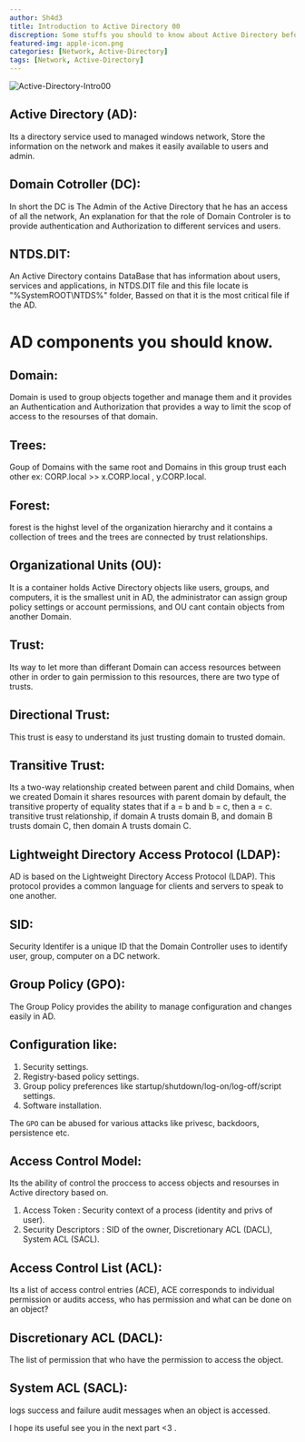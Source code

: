 ```yaml
---
author: Sh4d3
title: Introduction to Active Directory 00
discreption: Some stuffs you should to know about Active Directory befor Getting deeper
featured-img: apple-icon.png
categories: [Network, Active-Directory]
tags: [Network, Active-Directory]
---
```

<img src="https://i.imgur.com/JQ4TC12.png" alt="Active-Directory-Intro00">

## Active Directory (AD):

Its a directory service used to managed windows network, 
Store the information on the network and makes it easily available to users and admin.

## Domain Cotroller (DC):

In short the DC is The Admin of the Active Directory that he has an access of all the network,
An explanation for that the role of Domain Controler is to provide authentication and Authorization to different services and users.

## NTDS.DIT:

An Active Directory contains DataBase that has information about users, services and applications, in NTDS.DIT file and this file locate is "%SystemROOT\NTDS%" folder,
Bassed on that it is the most critical file if the AD. 

# AD components you should know.

## Domain: 

Domain is used to group objects together and manage them and it provides an Authentication and Authorization that provides a way to limit the scop of access to the resourses of that domain.

## Trees:

Goup of Domains with the same root and Domains in this group trust each other ex: CORP.local >> x.CORP.local , y.CORP.local.

## Forest:

forest is the highst level of the organization hierarchy and it contains a collection of trees and the trees are connected by trust relationships. 

## Organizational Units (OU):

It is a container holds Active Directory objects like users, groups, and computers, it is the smallest unit in AD, the administrator can assign group policy settings or account permissions, and OU cant contain objects from another Domain. 

## Trust:

Its way to let more than differant Domain can access resources between other in order to gain permission to this resources, there are two type of trusts. 

## Directional Trust:

This trust is easy to understand its just trusting domain to trusted domain.

## Transitive Trust: 

Its a two-way relationship created between parent and child Domains, when we created Domain it shares resources with parent domain by default, the transitive property of equality states that if a = b and b = c, then a = c. transitive trust relationship, if domain A trusts domain B, and domain B trusts domain C, then domain A trusts domain C.

##  Lightweight Directory Access Protocol (LDAP):

AD is based on the Lightweight Directory Access Protocol (LDAP). This protocol provides a common language for clients and servers to speak to one another. 

## SID:

Security Identifer is a unique ID that the Domain Controller uses to identify user, group, computer on a DC network.

## Group Policy (GPO):

The Group Policy provides the ability to manage configuration and changes easily in AD.

## Configuration like:

1. Security settings.
2. Registry-based policy settings.
3. Group policy preferences like startup/shutdown/log-on/log-off/script settings.
4. Software installation.

The `GPO` can be abused for various attacks like privesc, backdoors, persistence etc.

## Access Control Model:

Its the ability of control the proccess to access objects and resourses in Active directory based on. 

1. Access Token : Security context of a process (identity and privs of user).
2. Security Descriptors : SID of the owner, Discretionary ACL (DACL), System ACL (SACL).

## Access Control List (ACL):

Its a list of access control entries (ACE), ACE corresponds to individual permission or audits access, who has permission and what can be done on an object?

## Discretionary ACL (DACL):

The list of permission that who have the permission to access the object.

## System ACL (SACL):

logs success and failure audit messages when an object is accessed.
 

I hope its useful see you in the next part <3 .

